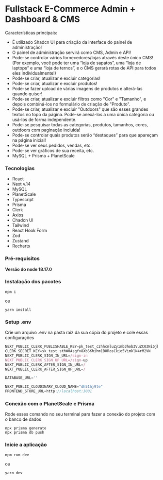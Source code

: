 # Fullstack E-Commerce Admin + Dashboard & CMS

Características principais:

- É utilizado Shadcn UI para criação da interface do painel de administração!
- O painel de administração servirá como CMS, Admin e API!
- Pode-se controlar vários fornecedores/lojas através deste único CMS! (Por exemplo, você pode ter uma “loja de sapatos”, uma “loja de laptops” e uma “loja de ternos”, e o CMS gerará rotas de API para todos eles individualmente!)
- Pode-se criar, atualizar e excluir categorias!
- Pode-se criar, atualizar e excluir produtos!
- Pode-se fazer upload de várias imagens de produtos e alterá-las quando quiser!
- Pode-se criar, atualizar e excluir filtros como "Cor" e "Tamanho", e depois combiná-los no formulário de criação de "Produto".
- Pode-se criar, atualizar e excluir "Outdoors" que são esses grandes textos no topo da página. Pode-se anexá-los a uma única categoria ou usá-los de forma independente.
- Pode-se pesquisar todas as categorias, produtos, tamanhos, cores, outdoors com paginação incluída!
- Pode-se controlar quais produtos serão “destaques” para que apareçam na página inicial!
- Pode-se ver seus pedidos, vendas, etc.
- Pode-se ver gráficos de sua receita, etc.
- MySQL + Prisma + PlanetScale

### Tecnologias

- React
- Next v.14
- MySQL
- PlanetScale
- Typescript
- Prisma
- Clerk
- Axios
- Chadcn UI
- Tailwind
- React Hook Form
- Zod
- Zustand
- Recharts

### Pré-requisitos

**Versão do node 18.17.0**

### Instalação dos pacotes

```shell
npm i
```

ou

```shell
yarn install
```

### Setup .env

Crie um arquivo .env na pasta raiz da sua cópia do projeto e cole essas configurações

```js
NEXT_PUBLIC_CLERK_PUBLISHABLE_KEY=pk_test_c2hhcmluZy1mb3hob3VuZC03Ni5jbGVyay5hY2NvdW50cy5kZXYk
CLERK_SECRET_KEY=sk_test_sthW0Asgfv8XbSKhihm1B8RosCkio5VimklN4rM2VN
NEXT_PUBLIC_CLERK_SIGN_IN_URL=/sign-in
NEXT_PUBLIC_CLERK_SIGN_UP_URL=/sign-up
NEXT_PUBLIC_CLERK_AFTER_SIGN_IN_URL=/
NEXT_PUBLIC_CLERK_AFTER_SIGN_UP_URL=/

DATABASE_URL=''

NEXT_PUBLIC_CLOUDINARY_CLOUD_NAME="dh51hj9te"
FRONTEND_STORE_URL=http://localhost:3001

```

### Conexão com o PlanetScale e Prisma

Rode esses comando no seu terminal para fazer a conexão do projeto com o banco de dados

```shell
npx prisma generate
npx prisma db push
```

### Inicie a aplicação

```shell
npm run dev
```

ou

```shell
yarn dev
```
